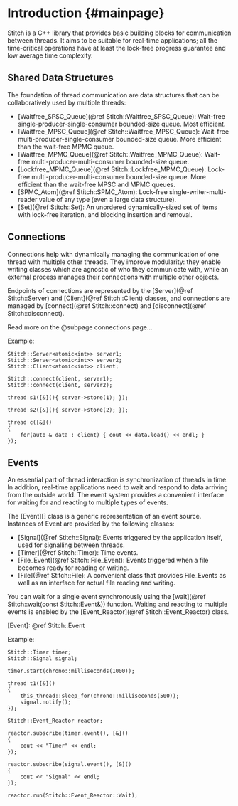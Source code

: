 Introduction {#mainpage}
============

Stitch is a C++ library that provides basic building blocks for communication between threads. It aims to be suitable for real-time applications; all the time-critical operations have at least the lock-free progress guarantee and low average time complexity.


Shared Data Structures
----------------------

The foundation of thread communication are data structures that can be collaboratively used by multiple threads:

- [Waitfree_SPSC_Queue](@ref Stitch::Waitfree_SPSC_Queue): Wait-free single-producer-single-consumer bounded-size queue. Most efficient.
- [Waitfree_MPSC_Queue](@ref Stitch::Waitfree_MPSC_Queue): Wait-free multi-producer-single-consumer bounded-size queue. More efficient than the wait-free MPMC queue.
- [Waitfree_MPMC_Queue](@ref Stitch::Waitfree_MPMC_Queue): Wait-free multi-producer-multi-consumer bounded-size queue.
- [Lockfree_MPMC_Queue](@ref Stitch::Lockfree_MPMC_Queue): Lock-free multi-producer-multi-consumer bounded-size queue. More efficient than the wait-free MPSC and MPMC queues.
- [SPMC_Atom](@ref Stitch::SPMC_Atom): Lock-free single-writer-multi-reader value of any type (even a large data structure).
- [Set](@ref Stitch::Set): An unordered dynamically-sized set of items with lock-free iteration, and blocking insertion and removal.

Connections
-----------

Connections help with dynamically managing the communication of one thread with multiple other threads. They improve modularity: they enable writing classes which are agnostic of who they communicate with, while an external process manages their connections with multiple other objects.

Endpoints of connections are represented by the [Server](@ref Stitch::Server) and [Client](@ref Stitch::Client) classes,
and connections are managed by [connect](@ref Stitch::connect) and [disconnect](@ref Stitch::disconnect).

Read more on the @subpage connections page...

Example:

    Stitch::Server<atomic<int>> server1;
    Stitch::Server<atomic<int>> server2;
    Stitch::Client<atomic<int>> client;

    Stitch::connect(client, server1);
    Stitch::connect(client, server2);

    thread s1([&](){ server->store(1); });

    thread s2([&](){ server->store(2); });

    thread c([&]()
    {
        for(auto & data : client) { cout << data.load() << endl; }
    });

Events
------

An essential part of thread interaction is synchronization of threads in time. In addition, real-time applications need to wait and respond to data arriving from the outside world. The event system provides a convenient interface for waiting for and reacting to multiple types of events.

The [Event][] class is a generic representation of an event source. Instances of Event are provided by the following classes:

- [Signal](@ref Stitch::Signal): Events triggered by the application itself, used for signalling between threads.
- [Timer](@ref Stitch::Timer): Time events.
- [File_Event](@ref Stitch::File_Event): Events triggered when a file becomes ready for reading or writing.
- [File](@ref Stitch::File): A convenient class that provides File_Events as well as an interface for actual file reading and writing.

You can wait for a single event synchronously using the [wait](@ref Stitch::wait(const Stitch::Event&)) function. Waiting and reacting to multiple events is enabled by the [Event_Reactor](@ref Stitch::Event_Reactor) class.

[Event]: @ref Stitch::Event

Example:

    Stitch::Timer timer;
    Stitch::Signal signal;

    timer.start(chrono::milliseconds(1000));

    thread t1([&]()
    {
        this_thread::sleep_for(chrono::milliseconds(500));
        signal.notify();
    });

    Stitch::Event_Reactor reactor;

    reactor.subscribe(timer.event(), [&]()
    {
        cout << "Timer" << endl;
    });

    reactor.subscribe(signal.event(), [&]()
    {
        cout << "Signal" << endl;
    });

    reactor.run(Stitch::Event_Reactor::Wait);
